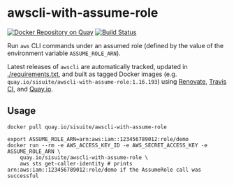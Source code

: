 # awscli-with-assume-role

[![Docker Repository on Quay](https://quay.io/repository/sisuite/awscli-with-assume-role/status "Docker Repository on Quay")](https://quay.io/repository/sisuite/awscli-with-assume-role) [![Build Status](https://travis-ci.com/sgreben/docker-awscli-with-assume-role.svg?branch=master)](https://travis-ci.com/sgreben/docker-awscli-with-assume-role)

Run `aws` CLI commands under an assumed role (defined by the value of the environment variable `ASSUME_ROLE_ARN`).

Latest releases of `awscli` are automatically tracked, updated in [./requirements.txt](requirements.txt), and built as tagged Docker images (e.g. `quay.io/sisuite/awscli-with-assume-role:1.16.193`) using [Renovate](https://renovatebot.com), [Travis CI](https://travis-ci.com/sgreben/docker-awscli-with-assume-role), and [Quay.io](https://quay.io/repository/sisuite/awscli-with-assume-role?tab=builds).

## Usage

```
docker pull quay.io/sisuite/awscli-with-assume-role
```

```
export ASSUME_ROLE_ARN=arn:aws:iam::123456789012:role/demo
docker run --rm -e AWS_ACCESS_KEY_ID -e AWS_SECRET_ACCESS_KEY -e ASSUME_ROLE_ARN \
    quay.io/sisuite/awscli-with-assume-role \
    aws sts get-caller-identity # prints arn:aws:iam::123456789012:role/demo if the AssumeRole call was successful
```
